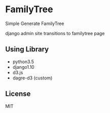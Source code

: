 # FamilyTreeSimple Generate FamilyTreedjango admin site transitions to familytree page## Using Library* python3.5* django1.10* d3.js* dagre-d3 (custom)## LicenseMIT